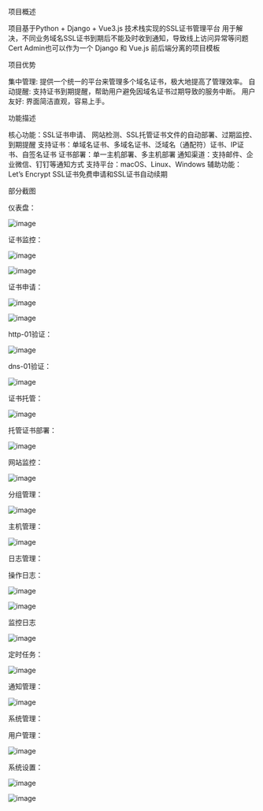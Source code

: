 项目概述

项目基于Python + Django + Vue3.js 技术栈实现的SSL证书管理平台
用于解决，不同业务域名SSL证书到期后不能及时收到通知，导致线上访问异常等问题
Cert Admin也可以作为一个 Django 和 Vue.js 前后端分离的项目模板

项目优势

集中管理: 提供一个统一的平台来管理多个域名证书，极大地提高了管理效率。
自动提醒: 支持证书到期提醒，帮助用户避免因域名证书过期导致的服务中断。
用户友好: 界面简洁直观，容易上手。

功能描述

核心功能：SSL证书申请、 网站检测、SSL托管证书文件的自动部署、过期监控、到期提醒
支持证书：单域名证书、多域名证书、泛域名（通配符）证书、IP证书、自签名证书
证书部署：单一主机部署、多主机部署
通知渠道：支持邮件、企业微信、钉钉等通知方式
支持平台：macOS、Linux、Windows
辅助功能：Let’s Encrypt SSL证书免费申请和SSL证书自动续期

部分截图

仪表盘：

![image](https://github.com/user-attachments/assets/e375ae77-9cf1-487b-83e1-3174fa7c9066)

证书监控：

![image](https://github.com/user-attachments/assets/72bc412a-4ad3-4070-bb50-a172c125bb20)

![image](https://github.com/user-attachments/assets/40329797-e0e4-4fb4-a803-7497d969e2c9)

证书申请：

![image](https://github.com/user-attachments/assets/7073d74c-9e86-4267-949e-3d61bffec5a5)

![image](https://github.com/user-attachments/assets/daf5b258-930b-4868-a3db-47cc6b7064cf)

http-01验证：

![image](https://github.com/user-attachments/assets/39b9e0bb-29eb-4058-af97-4f8cb6448122)

dns-01验证：

![image](https://github.com/user-attachments/assets/cc7888bf-0851-4fce-8d4a-66507dd9c040)

证书托管：

![image](https://github.com/user-attachments/assets/bcec5a12-8cd2-4b50-99b3-9cc32aa3a27c)

托管证书部署：

![image](https://github.com/user-attachments/assets/73a89215-aae3-44b1-b02a-3197f9f3acdc)

网站监控：

![image](https://github.com/user-attachments/assets/2ff337bc-1ea8-435c-9968-3cb813e61fff)

分组管理：

![image](https://github.com/user-attachments/assets/064420a6-8077-4f3d-a1ed-42d182dff735)

主机管理：

![image](https://github.com/user-attachments/assets/1c33c008-2ea2-4a4d-9528-aa4aae2056ab)

日志管理：

操作日志：

![image](https://github.com/user-attachments/assets/e11b6e96-89a6-4b28-b7d4-75fbc776451a)

![image](https://github.com/user-attachments/assets/ce125b72-5b0d-4b67-9465-53fb192ee11b)

监控日志

![image](https://github.com/user-attachments/assets/aabba128-925b-4292-9709-c5d2d43f14b5)

定时任务：

![image](https://github.com/user-attachments/assets/1dc11d61-3b54-45c6-b335-1ed23c236ffe)

通知管理：

![image](https://github.com/user-attachments/assets/23c85d54-a87f-4307-bedb-4e25c2b43611)

系统管理：

用户管理：

![image](https://github.com/user-attachments/assets/7edc99fd-5247-49d7-9799-2a3b2b464389)

系统设置：

![image](https://github.com/user-attachments/assets/29d67d05-e90a-4156-a8f0-4af555b0f8cc)

![image](https://github.com/user-attachments/assets/b32a5b7c-88d7-4193-927c-7ff3987fec0b)









